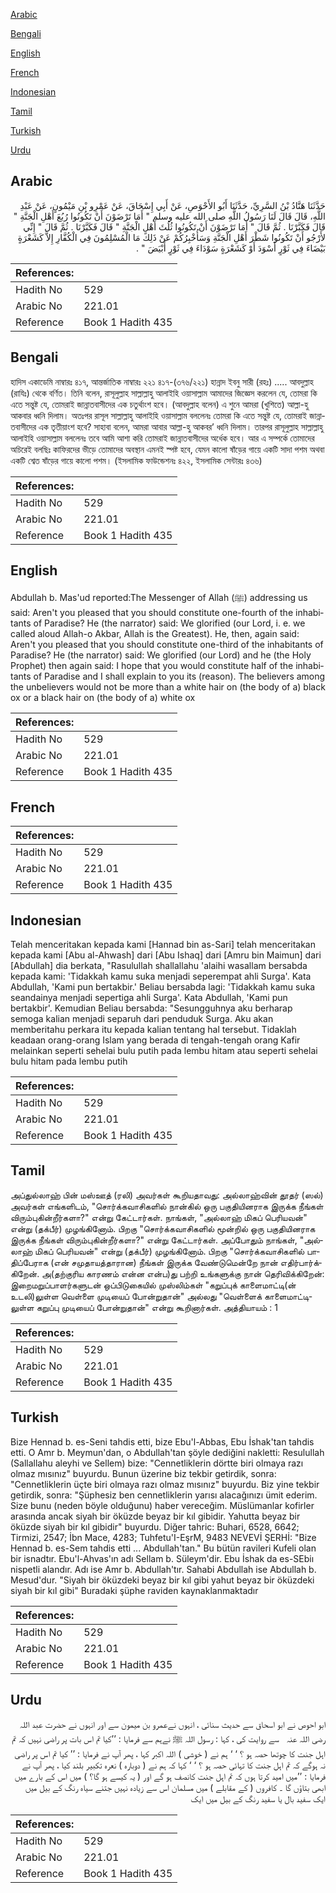 [Arabic](#arabic)

[Bengali](#bengali)

[English](#english)

[French](#french)

[Indonesian](#indonesian)

[Tamil](#tamil)

[Turkish](#turkish)

[Urdu](#urdu)

## Arabic


<div dir="rtl" lang="ar" style={{fontSize:'larger',backgroundColor:'#f8f9fa',padding:20}}>
حَدَّثَنَا هَنَّادُ بْنُ السَّرِيِّ، حَدَّثَنَا أَبُو الأَحْوَصِ، عَنْ أَبِي إِسْحَاقَ، عَنْ عَمْرِو بْنِ مَيْمُونٍ، عَنْ عَبْدِ اللَّهِ، قَالَ قَالَ لَنَا رَسُولُ اللَّهِ صلى الله عليه وسلم ‏"‏ أَمَا تَرْضَوْنَ أَنْ تَكُونُوا رُبُعَ أَهْلِ الْجَنَّةِ ‏"‏ قَالَ فَكَبَّرْنَا ‏.‏ ثُمَّ قَالَ ‏"‏ أَمَا تَرْضَوْنَ أَنْ تَكُونُوا ثُلُثَ أَهْلِ الْجَنَّةِ ‏"‏ قَالَ فَكَبَّرْنَا ‏.‏ ثُمَّ قَالَ ‏"‏ إِنِّي لأَرْجُو أَنْ تَكُونُوا شَطْرَ أَهْلِ الْجَنَّةِ وَسَأُخْبِرُكُمْ عَنْ ذَلِكَ مَا الْمُسْلِمُونَ فِي الْكُفَّارِ إِلاَّ كَشَعْرَةٍ بَيْضَاءَ فِي ثَوْرٍ أَسْوَدَ أَوْ كَشَعْرَةٍ سَوْدَاءَ فِي ثَوْرٍ أَبْيَضَ ‏"‏ ‏.‏
</div>
<div style={{backgroundColor:'#f8f9fa',padding:20, marginBottom: 10}}><table> <thead> <tr> <th>References:</th> <th></th> </tr> </thead> <tbody><tr><td>Hadith No</td><td>529</td></tr><tr><td>Arabic No</td><td>221.01</td></tr><tr><td>Reference</td><td>Book 1 Hadith 435</td></tr></tbody></table></div>

## Bengali


<div dir="ltr" lang="bn" style={{fontSize:'larger',backgroundColor:'#f8f9fa',padding:20}}>
হাদিস একাডেমি নাম্বারঃ ৪১৭, আন্তর্জাতিক নাম্বারঃ ২২১ ৪১৭-(৩৭৬/২২১) হান্নাদ ইবনু সারী (রহঃ) ..... আবদুল্লাহ (রাযিঃ) থেকে বর্ণিত। তিনি বলেন, রাসূলুল্লাহ সাল্লাল্লাহু আলাইহি ওয়াসাল্লাম আমাদের জিজ্ঞেস করলেন যে, তোমরা কি এতে সন্তুষ্ট যে, তোমরাই জান্নাতবাসীদের এক চতুর্থাংশ হবে। (আবদুল্লাহ বলেন) এ শুনে আমরা (খুশিতে) আল্লা-হু আকবার ধ্বনি দিলাম। অতঃপর রাসূল সাল্লাল্লাহু আলাইহি ওয়াসাল্লাম বললেনঃ তোমরা কি এতে সন্তুষ্ট যে, তোমরাই জান্নাতবাসীদের এক তৃতীয়াংশ হবে? সাহাবা বলেন, আমরা আবার আল্লা-হু আকবর’ ধ্বনি দিলাম। তারপর রাসূলুল্লাহ সাল্লাল্লাহু আলাইহি ওয়াসাল্লাম বললেনঃ তবে আমি আশা করি তোমরাই জান্নাতবাসীদের অর্ধেক হবে। আর এ সম্পর্কে তোমাদের অচিরেই বলছিঃ কাফিরদের ভীড়ে তোমাদের অবস্থান এমনই স্পষ্ট হবে, যেমন কালো ষাঁড়ের গায়ে একটি সাদা পশম অথবা একটি শ্বেত ষাঁড়ের গায়ে কালো পশম। (ইসলামিক ফাউন্ডেশনঃ ৪২২, ইসলামিক সেন্টারঃ ৪৩৬)
</div>
<div style={{backgroundColor:'#f8f9fa',padding:20, marginBottom: 10}}><table> <thead> <tr> <th>References:</th> <th></th> </tr> </thead> <tbody><tr><td>Hadith No</td><td>529</td></tr><tr><td>Arabic No</td><td>221.01</td></tr><tr><td>Reference</td><td>Book 1 Hadith 435</td></tr></tbody></table></div>

## English


<div dir="ltr" lang="en" style={{fontSize:'larger',backgroundColor:'#f8f9fa',padding:20}}>
Abdullah b. Mas'ud reported:The Messenger of Allah (ﷺ) addressing us said: Aren't you pleased that you should constitute one-fourth of the inhabitants of Paradise? He (the narrator) said: We glorified (our Lord, i. e. we called aloud Allah-o Akbar, Allah is the Greatest). He, then, again said: Aren't you pleased that you should constitute one-third of the inhabitants of Paradise? He (the narrator) said: We glorified (our Lord) and he (the Holy Prophet) then again said: I hope that you would constitute half of the inhabitants of Paradise and I shall explain to you its (reason). The believers among the unbelievers would not be more than a white hair on (the body of a) black ox or a black hair on (the body of a) white ox
</div>
<div style={{backgroundColor:'#f8f9fa',padding:20, marginBottom: 10}}><table> <thead> <tr> <th>References:</th> <th></th> </tr> </thead> <tbody><tr><td>Hadith No</td><td>529</td></tr><tr><td>Arabic No</td><td>221.01</td></tr><tr><td>Reference</td><td>Book 1 Hadith 435</td></tr></tbody></table></div>

## French


<div dir="ltr" lang="fr" style={{fontSize:'larger',backgroundColor:'#f8f9fa',padding:20}}>

</div>
<div style={{backgroundColor:'#f8f9fa',padding:20, marginBottom: 10}}><table> <thead> <tr> <th>References:</th> <th></th> </tr> </thead> <tbody><tr><td>Hadith No</td><td>529</td></tr><tr><td>Arabic No</td><td>221.01</td></tr><tr><td>Reference</td><td>Book 1 Hadith 435</td></tr></tbody></table></div>

## Indonesian


<div dir="ltr" lang="id" style={{fontSize:'larger',backgroundColor:'#f8f9fa',padding:20}}>
Telah menceritakan kepada kami [Hannad bin as-Sari] telah menceritakan kepada kami [Abu al-Ahwash] dari [Abu Ishaq] dari [Amru bin Maimun] dari [Abdullah] dia berkata, "Rasulullah shallallahu 'alaihi wasallam bersabda kepada kami: 'Tidakkah kamu suka menjadi seperempat ahli Surga'. Kata Abdullah, 'Kami pun bertakbir.' Beliau bersabda lagi: 'Tidakkah kamu suka seandainya menjadi sepertiga ahli Surga'. Kata Abdullah, 'Kami pun bertakbir'. Kemudian Beliau bersabda: "Sesungguhnya aku berharap semoga kalian menjadi separuh dari penduduk Surga. Aku akan memberitahu perkara itu kepada kalian tentang hal tersebut. Tidaklah keadaan orang-orang Islam yang berada di tengah-tengah orang Kafir melainkan seperti sehelai bulu putih pada lembu hitam atau seperti sehelai bulu hitam pada lembu putih
</div>
<div style={{backgroundColor:'#f8f9fa',padding:20, marginBottom: 10}}><table> <thead> <tr> <th>References:</th> <th></th> </tr> </thead> <tbody><tr><td>Hadith No</td><td>529</td></tr><tr><td>Arabic No</td><td>221.01</td></tr><tr><td>Reference</td><td>Book 1 Hadith 435</td></tr></tbody></table></div>

## Tamil


<div dir="ltr" lang="ta" style={{fontSize:'larger',backgroundColor:'#f8f9fa',padding:20}}>
அப்துல்லாஹ் பின் மஸ்ஊத் (ரலி) அவர்கள் கூறியதாவது: அல்லாஹ்வின் தூதர் (ஸல்) அவர்கள் எங்களிடம், "சொர்க்கவாசிகளில் நான்கில் ஒரு பகுதியினராக இருக்க நீங்கள் விரும்புகின்றீர்களா?" என்று கேட்டார்கள். நாங்கள், "அல்லாஹ் மிகப் பெரியவன்" என்று (தக்பீர்) முழங்கினோம். பிறகு "சொர்க்கவாசிகளில் மூன்றில் ஒரு பகுதியினராக இருக்க நீங்கள் விரும்புகின்றீர்களா?" என்று கேட்டார்கள். அப்போதும் நாங்கள், "அல்லாஹ் மிகப் பெரியவன்" என்று (தக்பீர்) முழங்கினோம். பிறகு "சொர்க்கவாசிகளில் பாதிப்பேராக (என் சமுதாயத்தாரான) நீங்கள் இருக்க வேண்டுமென்றே நான் எதிர்பார்க்கிறேன். அ(தற்குரிய காரணம் என்ன என்ப)து பற்றி உங்களுக்கு நான் தெரிவிக்கிறேன்: இறைமறுப்பாளர்களுடன் ஒப்பிடுகையில் முஸ்லிம்கள் "கறுப்புக் காளைமாட்டி(ன் உடலி)லுள்ள வெள்ளை முடியைப் போன்றுதான்" அல்லது "வெள்ளைக் காளைமாட்டிலுள்ள கறுப்பு முடியைப் போன்றுதான்" என்று கூறினார்கள். அத்தியாயம் : 1
</div>
<div style={{backgroundColor:'#f8f9fa',padding:20, marginBottom: 10}}><table> <thead> <tr> <th>References:</th> <th></th> </tr> </thead> <tbody><tr><td>Hadith No</td><td>529</td></tr><tr><td>Arabic No</td><td>221.01</td></tr><tr><td>Reference</td><td>Book 1 Hadith 435</td></tr></tbody></table></div>

## Turkish


<div dir="ltr" lang="tr" style={{fontSize:'larger',backgroundColor:'#f8f9fa',padding:20}}>
Bize Hennad b. es-Seni tahdis etti, bize Ebu'l-Abbas, Ebu İshak'tan tahdis etti. O Amr b. Meymun'dan, o Abdullah'tan şöyle dediğini nakletti: Resulullah (Sallallahu aleyhi ve Sellem) bize: "Cennetliklerin dörtte biri olmaya razı olmaz mısınız" buyurdu. Bunun üzerine biz tekbir getirdik, sonra: "Cennetliklerin üçte biri olmaya razı olmaz mısınız" buyurdu. Biz yine tekbir getirdik, sonra: "Şüphesiz ben cennetliklerin yarısı alacağınızı ümit ederim. Size bunu (neden böyle olduğunu) haber vereceğim. Müslümanlar kofirler arasında ancak siyah bir öküzde beyaz bir kıl gibidir. Yahutta beyaz bir öküzde siyah bir kıl gibidir" buyurdu. Diğer tahric: Buhari, 6528, 6642; Tirmizi, 2547; İbn Mace, 4283; Tuhfetu'I-EşrM, 9483 NEVEVİ ŞERHİ: "Bize Hennad b. es-Sem tahdis etti ... Abdullah'tan." Bu bütün ravileri Kufeli olan bir isnadtır. Ebu'l-Ahvas'ın adı Sellam b. Süleym'dir. Ebu İshak da es-SEbiı nispetli alandır. Adı ise Amr b. Abdullah'tır. Sahabi Abdullah ise Abdullah b. Mesud'dur. "Siyah bir öküzdeki beyaz bir kıl gibi yahut beyaz bir öküzdeki siyah bir kıl gibi" Buradaki şüphe raviden kaynaklanmaktadır
</div>
<div style={{backgroundColor:'#f8f9fa',padding:20, marginBottom: 10}}><table> <thead> <tr> <th>References:</th> <th></th> </tr> </thead> <tbody><tr><td>Hadith No</td><td>529</td></tr><tr><td>Arabic No</td><td>221.01</td></tr><tr><td>Reference</td><td>Book 1 Hadith 435</td></tr></tbody></table></div>

## Urdu


<div dir="rtl" lang="ur" style={{fontSize:'larger',backgroundColor:'#f8f9fa',padding:20}}>
ابو احوص نے ابو اسحاق سے حدیث سنائی ، انہوں نےعمرو بن میمون سے اور انہوں نے حضرت عبد اللہ ‌رضی ‌اللہ ‌عنہ ‌ ‌ سے روایت کی ، کہا : رسول اللہ ﷺ نےہم سے فرمایا : ’’کیا تم اس بات پر راضی نہیں کہ تم اہل جنت کا چوتھا حصہ ہو ؟ ‘ ‘ ہم نے ( خوشی ) اللہ اکبر کہا ، پھر آپ نے فرمایا : ’’ کیا تم اس پر راضی نہ ہوگے کہ تم اہل جنت کا تہائی حصہ ہو ؟ ‘ ‘ کہا کہ ہم نے ( دوبارہ ) نعرہ تکبیر بلند کیا ، پھر آپ نے فرمایا : ’’میں امید کرتا ہوں کہ تم اہل جنت کانصف ہو گے اور ( یہ کیسے ہو گا؟ ) میں اس کے بارے میں ابھی بتاؤں گا ۔ کافروں ( کے مقابلے ) میں مسلمان اس سے زیادہ نہیں جتنے سیاہ رنگ کے بیل میں ایک سفید بال یا سفید رنگ کے بیل میں ایک
</div>
<div style={{backgroundColor:'#f8f9fa',padding:20, marginBottom: 10}}><table> <thead> <tr> <th>References:</th> <th></th> </tr> </thead> <tbody><tr><td>Hadith No</td><td>529</td></tr><tr><td>Arabic No</td><td>221.01</td></tr><tr><td>Reference</td><td>Book 1 Hadith 435</td></tr></tbody></table></div>